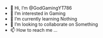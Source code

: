 - 👋 Hi, I’m @GodGamingYT786
- 👀 I’m interested in Gaming
- 🌱 I’m currently learning Nothing
- 💞️ I’m looking to collaborate on Something
- 📫 How to reach me ...

<!---
GodGamingYT786/GodGamingYT786 is a ✨ special ✨ repository because its `README.md` (this file) appears on your GitHub profile.
You can click the Preview link to take a look at your changes.
--->
